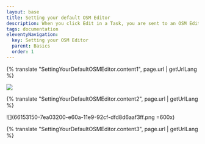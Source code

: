 ```yaml
---
layout: base
title: Setting your default OSM Editor
description: When you click Edit in a Task, you are sent to an OSM Editor to edit OSM and resolve the task. Everyone has their own preference of OSM Editor, and you can set this preference in your User Settings.
tags: documentation
eleventyNavigation:
  key: Setting your OSM Editor
  parent: Basics
  order: 1
---
```


{% translate "SettingYourDefaultOSMEditor.content1", page.url | getUrlLang %}

![](setting-default-editor.png)

{% translate "SettingYourDefaultOSMEditor.content2", page.url | getUrlLang %}

![](66153150-7ea03200-e60a-11e9-92cf-dfd8d6aaf3ff.png =600x)

{% translate "SettingYourDefaultOSMEditor.content3", page.url | getUrlLang %}
